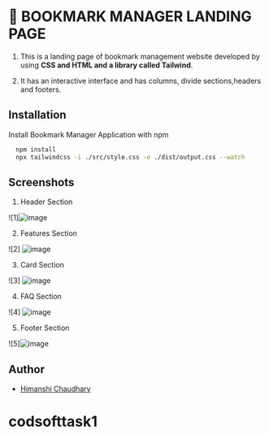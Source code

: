 
# 🔖 BOOKMARK MANAGER LANDING PAGE

1) This is a landing page of bookmark management website developed by using **CSS and HTML and a library called Tailwind**.

2) It has an interactive interface and has columns, divide sections,headers and footers.


## Installation

Install Bookmark Manager Application with npm

```bash
  npm install 
  npx tailwindcss -i ./src/style.css -o ./dist/output.css --watch
```
    
## Screenshots


1)  Header Section 

![1]![image](https://github.com/Himanshi00123/codsofttask1/assets/147072566/64a69c36-91f8-49cc-b989-5290e8161033)


2) Features Section

![2] ![image](https://github.com/Himanshi00123/codsofttask1/assets/147072566/16d75011-219b-4531-af02-78afddaa1dee)


3) Card Section

![3] ![image](https://github.com/Himanshi00123/codsofttask1/assets/147072566/37bb2d5c-8068-4779-a601-3adfa402ab5b)



4) FAQ Section

![4] ![image](https://github.com/Himanshi00123/codsofttask1/assets/147072566/fcae4ea1-0fe3-4d18-9a64-3fa41ddd388d)



5) Footer Section 

![5]![image](https://github.com/Himanshi00123/codsofttask1/assets/147072566/7b4a061c-ee7f-4e15-a79e-62c6bf0cae3c)




## Author

- [Himanshi Chaudhary](https://github.com/Himanshi00123)

# codsofttask1
